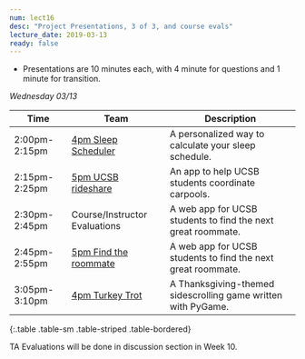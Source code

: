 ```yaml
---
num: lect16
desc: "Project Presentations, 3 of 3, and course evals"
lecture_date: 2019-03-13
ready: false
---
```



* Presentations are 10 minutes each, with 4 minute for questions and 1 minute for transition. 


*Wednesday 03/13*

| Time | Team | Description |
|-|-|-|
| 2:00pm-2:15pm | [4pm Sleep Scheduler](https://github.com/ucsb-cs48-w19/4pm-sleep-scheduler) | A personalized way to calculate your sleep schedule. |
| 2:15pm-2:25pm | [5pm UCSB rideshare](https://github.com/ucsb-cs48-w19/5pm-ucsb-rideshare) | An app to help UCSB students coordinate carpools. |
| 2:30pm-2:45pm | Course/Instructor Evaluations | A web app for UCSB students to find the next great roommate.|
| 2:45pm-2:55pm | [5pm Find the roommate](https://github.com/ucsb-cs48-w19/5pm-findtheroommate) | A web app for UCSB students to find the next great roommate. |
| 3:05pm-3:10pm | [4pm Turkey Trot](https://github.com/ucsb-cs48-w19/4pm-turkey-trot) | A Thanksgiving-themed sidescrolling game written with PyGame. |
{:.table .table-sm .table-striped .table-bordered}


TA Evaluations will be done in discussion section in Week 10.

